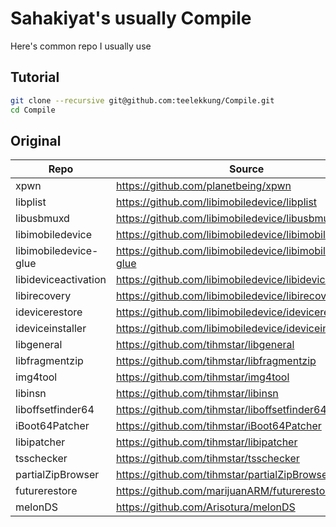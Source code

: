 # Sahakiyat's usually Compile
Here's common repo I usually use
## Tutorial
```sh
git clone --recursive git@github.com:teelekkung/Compile.git
cd Compile
```
## Original
| Repo | Source |
| ------ | ------ |
| xpwn | https://github.com/planetbeing/xpwn |
| libplist | https://github.com/libimobiledevice/libplist |
| libusbmuxd | https://github.com/libimobiledevice/libusbmuxd |
| libimobiledevice | https://github.com/libimobiledevice/libimobiledevice |
| libimobiledevice-glue | https://github.com/libimobiledevice/libimobiledevice-glue |
| libideviceactivation | https://github.com/libimobiledevice/libideviceactivation |
| libirecovery | https://github.com/libimobiledevice/libirecovery |
| idevicerestore | https://github.com/libimobiledevice/idevicerestore |
| ideviceinstaller | https://github.com/libimobiledevice/ideviceinstaller |
| libgeneral | https://github.com/tihmstar/libgeneral |
| libfragmentzip | https://github.com/tihmstar/libfragmentzip |
| img4tool | https://github.com/tihmstar/img4tool |
| libinsn | https://github.com/tihmstar/libinsn |
| liboffsetfinder64 | https://github.com/tihmstar/liboffsetfinder64 |
| iBoot64Patcher | https://github.com/tihmstar/iBoot64Patcher |
| libipatcher | https://github.com/tihmstar/libipatcher |
| tsschecker | https://github.com/tihmstar/tsschecker |
| partialZipBrowser | https://github.com/tihmstar/partialZipBrowser.git |
| futurerestore | https://github.com/marijuanARM/futurerestore |
| melonDS | https://github.com/Arisotura/melonDS |
